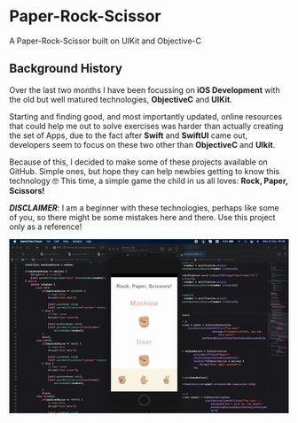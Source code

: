 # Paper-Rock-Scissor
A Paper-Rock-Scissor built on UIKit and Objective-C

## Background History

Over the last two months I have been focussing on **iOS Development** with the old but well matured technologies, **ObjectiveC** and **UIKit**. 

Starting and finding good, and most importantly updated, online resources that could help me out to solve exercises was harder than actually creating the set of Apps, due to the fact after **Swift** and **SwiftUI** came out, developers seem to focus on these two other than **ObjectiveC** and **UIkit**.

Because of this, I decided to make some of these projects available on GitHub. Simple ones, but hope they can help newbies getting to know this technology 🤓 This time, a simple game the child in us all loves: **Rock, Paper, Scissors!**

***DISCLAIMER***: I am a beginner with these technologies, perhaps like some of you, so there might be some mistakes here and there. Use this project only as a reference!



![](demo.gif)